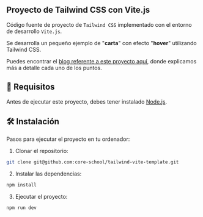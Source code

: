 ## Proyecto de Tailwind CSS con Vite.js

Código fuente de proyecto de `Tailwind CSS` implementado con el entorno de desarrollo `Vite.js`.

Se desarrolla un pequeño ejemplo de "**carta**" con efecto "**hover**" utilizando Tailwind CSS.

Puedes encontrar el [blog referente a este proyecto aquí](https://core-web.app.faable.com/blog/tailwind-css-basico), donde explicamos más a detalle cada uno de los puntos.

## 📃 Requisitos

Antes de ejecutar este proyecto, debes tener instalado [Node.js](https://nodejs.org/en).

## 🛠️ Instalación

Pasos para ejecutar el proyecto en tu ordenador:

1. Clonar el repositorio:

```bash
git clone git@github.com:core-school/tailwind-vite-template.git
```

2. Instalar las dependencias:

```bash
npm install
```

3. Ejecutar el proyecto:

```bash
npm run dev
```
